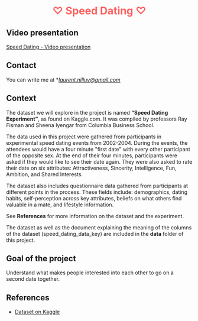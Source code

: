 # <p align="center"><font color='#FE605F'>♡ Speed Dating ♡</font></p>

## Video presentation

[Speed Dating - Video presentation](https://youtu.be/ivT5bt7ErX8)

## Contact

You can write me at **laurent.nilluv@gmail.com*

## Context 

The dataset we will explore in the project is named **“Speed Dating Experiment”**, as found on Kaggle.com. It was compiled by professors Ray Fisman and Sheena Iyengar from Columbia Business School.

The data used in this project were gathered from participants in experimental speed dating events from 2002-2004. During the events, the attendees would have a four minute "first date" with every other participant of the opposite sex. At the end of their four minutes, participants were asked if they would like to see their date again. They were also asked to rate their date on six attributes: Attractiveness, Sincerity, Intelligence, Fun, Ambition, and Shared Interests.

The dataset also includes questionnaire data gathered from participants at different points in the process. These fields include: demographics, dating habits, self-perception across key attributes, beliefs on what others find valuable in a mate, and lifestyle information.

See **References** for more information on the dataset and the experiment.

The dataset as well as the document explaining the meaning of the columns of the dataset (speed_dating_data_key) are included in the **data** folder of this project.

## Goal of the project

Understand what makes people interested into each other to go on a second date together.

## References

- [Dataset on Kaggle](https://www.kaggle.com/datasets/annavictoria/speed-dating-experiment)